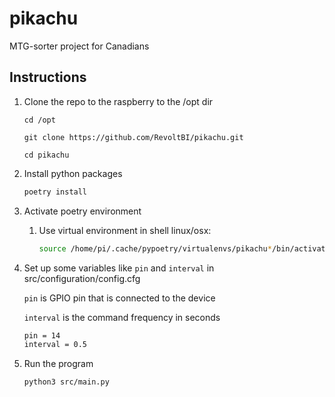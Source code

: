# pikachu
MTG-sorter project for Canadians

## Instructions
1. Clone the repo to the raspberry to the /opt dir

    ``cd /opt``

    ``git clone https://github.com/RevoltBI/pikachu.git``
   
    ``cd pikachu``
2. Install python packages
    ```sh
    poetry install
    ```

3. Activate poetry environment

    1. Use virtual environment in shell
        linux/osx:      
        ```sh
        source /home/pi/.cache/pypoetry/virtualenvs/pikachu*/bin/activate
        ```

4. Set up some variables like `pin` and ``interval`` in src/configuration/config.cfg

    `pin` is GPIO pin that is connected to the device
   
    `interval` is the command frequency in seconds 
    ```sh
    pin = 14
    interval = 0.5
    ```

5. Run the program
    ```shell
   python3 src/main.py
   ```
